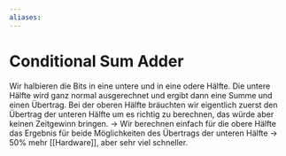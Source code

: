 ```yaml
---
aliases: 
---
```

# Conditional Sum Adder
Wir halbieren die Bits in eine untere und in eine odere Hälfte.
Die untere Hälfte wird ganz normal ausgerechnet und ergibt dann eine Summe und einen Übertrag.
Bei der oberen Hälfte bräuchten wir eigentlich zuerst den Übertrag der unteren Hälfte um es richtig zu berechnen, das würde aber keinen Zeitgewinn bringen.
-> Wir berechnen einfach für die obere Hälfte das Ergebnis für beide Möglichkeiten des Übertrags der unteren Hälfte
-> 50% mehr [[Hardware]], aber sehr viel schneller.